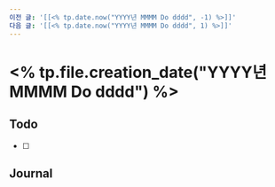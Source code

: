 ```yaml
---
이전 글: '[[<% tp.date.now("YYYY년 MMMM Do dddd", -1) %>]]'
다음 글: '[[<% tp.date.now("YYYY년 MMMM Do dddd", 1) %>]]'
---
```

# <% tp.file.creation_date("YYYY년 MMMM Do dddd") %>
## Todo
- [ ] 

## Journal
> 